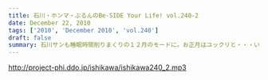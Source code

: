 ```yaml
---
title: 石川・ホンマ・ぶるんのBe-SIDE Your Life! vol.240-2
date: December 22, 2010
tags: ['2010', 'December 2010', 'vol.240']
draft: false
summary: 石川サンも睡眠時間削りまくりの１２月のモードに。お正月はユックリと・・・いきたいところですが、２月の１１日って意外とすぐなのでは！？という現実がっ！NAMAE
---
```


http://project-phi.ddo.jp/ishikawa/ishikawa240_2.mp3